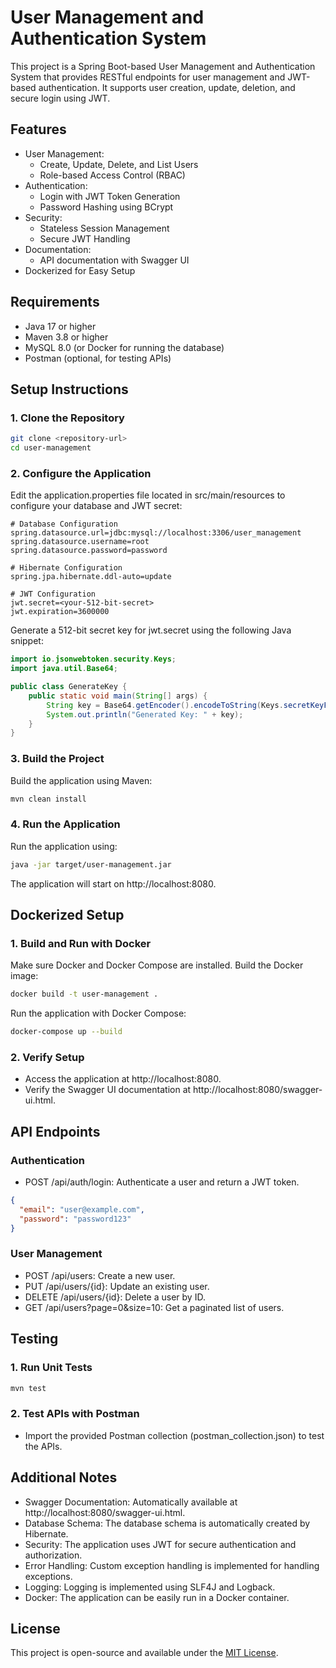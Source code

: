 # User Management and Authentication System

This project is a Spring Boot-based User Management and Authentication System that provides RESTful endpoints for user management and JWT-based authentication. It supports user creation, update, deletion, and secure login using JWT.

## Features
- User Management:
   - Create, Update, Delete, and List Users
   - Role-based Access Control (RBAC)
- Authentication:
   - Login with JWT Token Generation
   - Password Hashing using BCrypt
- Security:
   - Stateless Session Management
   - Secure JWT Handling
- Documentation:
   - API documentation with Swagger UI
- Dockerized for Easy Setup

## Requirements
- Java 17 or higher
- Maven 3.8 or higher
- MySQL 8.0 (or Docker for running the database)
- Postman (optional, for testing APIs)

## Setup Instructions
### 1. Clone the Repository
```bash
git clone <repository-url>
cd user-management
```
### 2. Configure the Application
Edit the application.properties file located in src/main/resources to configure your database and JWT secret:
```properties
# Database Configuration
spring.datasource.url=jdbc:mysql://localhost:3306/user_management
spring.datasource.username=root
spring.datasource.password=password

# Hibernate Configuration
spring.jpa.hibernate.ddl-auto=update

# JWT Configuration
jwt.secret=<your-512-bit-secret>
jwt.expiration=3600000
```
Generate a 512-bit secret key for jwt.secret using the following Java snippet:
```java
import io.jsonwebtoken.security.Keys;
import java.util.Base64;

public class GenerateKey {
    public static void main(String[] args) {
        String key = Base64.getEncoder().encodeToString(Keys.secretKeyFor(io.jsonwebtoken.SignatureAlgorithm.HS512).getEncoded());
        System.out.println("Generated Key: " + key);
    }
}
```
### 3. Build the Project
Build the application using Maven:
```bash
mvn clean install
```
### 4. Run the Application
Run the application using:
```bash
java -jar target/user-management.jar
```
The application will start on http://localhost:8080.

## Dockerized Setup
### 1. Build and Run with Docker
Make sure Docker and Docker Compose are installed.
Build the Docker image:
```bash
docker build -t user-management .
```
Run the application with Docker Compose:
```bash
docker-compose up --build
```
### 2. Verify Setup
- Access the application at http://localhost:8080.
- Verify the Swagger UI documentation at http://localhost:8080/swagger-ui.html.

## API Endpoints
### Authentication
- POST /api/auth/login: Authenticate a user and return a JWT token.
```json
{
  "email": "user@example.com",
  "password": "password123"
}
```
### User Management
- POST /api/users: Create a new user.
- PUT /api/users/{id}: Update an existing user.
- DELETE /api/users/{id}: Delete a user by ID.
- GET /api/users?page=0&size=10: Get a paginated list of users.

## Testing
### 1. Run Unit Tests
```bash
mvn test
```
### 2. Test APIs with Postman
- Import the provided Postman collection (postman_collection.json) to test the APIs.

## Additional Notes
- Swagger Documentation: Automatically available at http://localhost:8080/swagger-ui.html.
- Database Schema: The database schema is automatically created by Hibernate.
- Security: The application uses JWT for secure authentication and authorization.
- Error Handling: Custom exception handling is implemented for handling exceptions.
- Logging: Logging is implemented using SLF4J and Logback.
- Docker: The application can be easily run in a Docker container.

## License
This project is open-source and available under the [MIT License](LICENSE).



